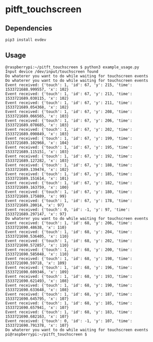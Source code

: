 # pitft_touchscreen
## Dependencies
```pip3 install evdev```
## Usage
```
@raspberrypi:~/pitft_touchscreen $ python3 example_usage.py 
Input device /dev/input/touchscreen found
Do whaterer you want to do while waiting for touchscreen events
Do whaterer you want to do while waiting for touchscreen events
Event received: {'touch': 1, 'id': 67, 'y': 215, 'time': 1533721688.999557, 'x': 102}
Event received: {'touch': 1, 'id': 67, 'y': 213, 'time': 1533721689.030115, 'x': 102}
Event received: {'touch': 1, 'id': 67, 'y': 211, 'time': 1533721689.054368, 'x': 102}
Event received: {'touch': 1, 'id': 67, 'y': 208, 'time': 1533721689.066565, 'x': 103}
Event received: {'touch': 1, 'id': 67, 'y': 206, 'time': 1533721689.078685, 'x': 103}
Event received: {'touch': 1, 'id': 67, 'y': 202, 'time': 1533721689.090849, 'x': 103}
Event received: {'touch': 1, 'id': 67, 'y': 199, 'time': 1533721689.102968, 'x': 104}
Event received: {'touch': 1, 'id': 67, 'y': 195, 'time': 1533721689.115151, 'x': 103}
Event received: {'touch': 1, 'id': 67, 'y': 192, 'time': 1533721689.127282, 'x': 103}
Event received: {'touch': 1, 'id': 67, 'y': 188, 'time': 1533721689.139474, 'x': 102}
Event received: {'touch': 1, 'id': 67, 'y': 185, 'time': 1533721689.151614, 'x': 101}
Event received: {'touch': 1, 'id': 67, 'y': 182, 'time': 1533721689.163759, 'x': 100}
Event received: {'touch': 1, 'id': 67, 'y': 180, 'time': 1533721689.175889, 'x': 99}
Event received: {'touch': 1, 'id': 67, 'y': 178, 'time': 1533721689.20014, 'x': 97}
Event received: {'touch': 0, 'id': -1, 'y': 97, 'time': 1533721689.297147, 'x': 97}
Do whaterer you want to do while waiting for touchscreen events
Event received: {'touch': 1, 'id': 68, 'y': 206, 'time': 1533721690.48638, 'x': 110}
Event received: {'touch': 1, 'id': 68, 'y': 204, 'time': 1533721690.536405, 'x': 110}
Event received: {'touch': 1, 'id': 68, 'y': 202, 'time': 1533721690.572857, 'x': 110}
Event received: {'touch': 1, 'id': 68, 'y': 200, 'time': 1533721690.585048, 'x': 110}
Event received: {'touch': 1, 'id': 68, 'y': 198, 'time': 1533721690.59718, 'x': 109}
Event received: {'touch': 1, 'id': 68, 'y': 196, 'time': 1533721690.609346, 'x': 109}
Event received: {'touch': 1, 'id': 68, 'y': 193, 'time': 1533721690.621493, 'x': 108}
Event received: {'touch': 1, 'id': 68, 'y': 190, 'time': 1533721690.633648, 'x': 108}
Event received: {'touch': 1, 'id': 68, 'y': 187, 'time': 1533721690.645795, 'x': 107}
Event received: {'touch': 1, 'id': 68, 'y': 185, 'time': 1533721690.657941, 'x': 107}
Event received: {'touch': 1, 'id': 68, 'y': 183, 'time': 1533721690.682163, 'x': 107}
Event received: {'touch': 0, 'id': -1, 'y': 107, 'time': 1533721690.791378, 'x': 107}
Do whaterer you want to do while waiting for touchscreen events
pi@raspberrypi:~/pitft_touchscreen $
```
